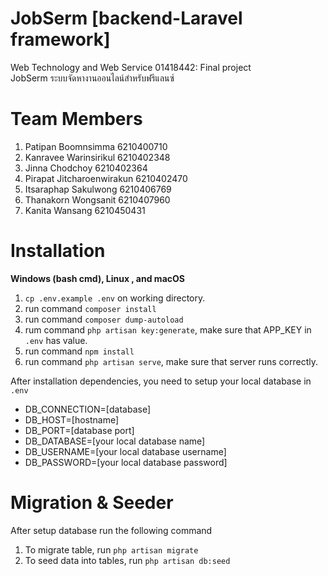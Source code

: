 # JobSerm [backend-Laravel framework]

Web Technology and Web Service 01418442: Final project   
JobSerm ระบบจัดหางานออนไลน์สำหรับฟรีแลนซ์   

# Team Members
1. Patipan Boomnsimma 6210400710
2. Kanravee Warinsirikul 6210402348
3. Jinna Chodchoy 6210402364
4. Pirapat Jitcharoenwirakun 6210402470
5. Itsaraphap Sakulwong 6210406769
6. Thanakorn Wongsanit 6210407960
7. Kanita Wansang 6210450431

# Installation

**Windows (bash cmd), Linux , and macOS**   

 1. `cp .env.example .env` on working directory.   
 2. run command `composer install`   
 3. run command `composer dump-autoload`   
 4. rum command `php artisan key:generate`, make sure that APP_KEY in `.env` has value.   
 5. run command `npm install`   
 6. run command `php artisan serve`, make sure that server runs correctly.   
 
 After installation dependencies, you need to setup your local database in `.env`        
 - DB_CONNECTION=[database]   
 - DB_HOST=[hostname]   
 - DB_PORT=[database port]   
 - DB_DATABASE=[your local database name]   
 - DB_USERNAME=[your local database username]   
 - DB_PASSWORD=[your local database password]   
 
# Migration & Seeder

After setup database run the following command   

 1. To migrate table, run `php artisan migrate`    
 2. To seed data into tables, run `php artisan db:seed`   
